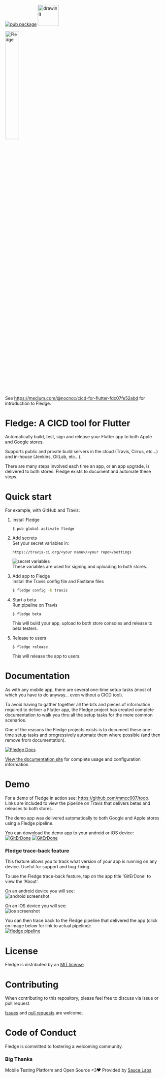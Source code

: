 [![pub package](https://img.shields.io/pub/v/fledge.svg)](https://pub.dartlang.org/packages/fledge)
<a href="https://saucelabs.com"><img src="art/Powered_by_Sauce_Labs_badges_gray.svg" alt="drawing" width="67.5"/></a>

<img src="https://upload.wikimedia.org/wikipedia/commons/1/15/Passarinho-azul-02.png" width="30%" title="Fledge" alt="Fledge">


See https://medium.com/@nocnoc/cicd-for-flutter-fdc07fe52abd for introduction to Fledge.

# Fledge: A CICD tool for Flutter
Automatically build, test, sign and release your Flutter app to both Apple and Google stores. 

Supports public and private build servers in the cloud (Travis, Cirrus, etc...) and in-house (Jenkins, GitLab, etc...).

There are many steps involved each time an app, or an app upgrade, is delivered to both stores. Fledge exists to document and automate these steps.

# Quick start
For example, with GitHub and Travis:

1. Install Fledge  
    ```
    $ pub global activate fledge
    ```

1. Add secrets  
    Set your secret variables in:  
    ```
    https://travis-ci.org/<your name>/<your repo>/settings
    ```
    ![secret variables](art/travis_secret_env.png)  
    These variables are used for signing and uploading to both stores.

1. Add app to Fledge  
    Install the Travis config file and Fastlane files
    ```bash
    $ fledge config -b travis
    ```

1. Start a beta  
    Run pipeline on Travis
    ```
    $ fledge beta
    ```
    This will build your app, upload to both store consoles and release to beta testers.

1. Release to users  
    ```
    $ fledge release
    ```
    This will release the app to users.

# Documentation
As with any mobile app, there are several one-time setup tasks (most of which you have to do anyway… even without a CICD tool).

To avoid having to gather together all the bits and pieces of information required to deliver a Flutter app, the Fledge project has created complete documentation to walk you thru all the setup tasks for the more common scenarios.

One of the reasons the Fledge projects exists is to document these one-time setup tasks and progressively automate them where possible (and then remove from documentation).

[![Fledge Docs](art/fledge_docs.png)](https://mmcc007.github.io/fledge/)

[View the documentation site](https://mmcc007.github.io/fledge/) for complete usage and configuration information.

# Demo
For a demo of Fledge in action see: https://github.com/mmcc007/todo. Links are included to view the pipeline on Travis that delivers betas and releases to both stores.

The demo app was delivered automatically to both Google and Apple stores using a Fledge pipeline.

You can download the demo app to your android or iOS device:  
[![GitErDone](https://play.google.com/intl/en_us/badges/images/badge_new.png)](https://play.google.com/store/apps/details?id=com.orbsoft.todo)
[![GitErDone](https://linkmaker.itunes.apple.com/en-us/badge-lrg.svg?releaseDate=2019-02-15&kind=iossoftware)](https://itunes.apple.com/us/app/giterdone/id1450240301)
 
### Fledge trace-back feature  
This feature allows you to track what version of your app is running on any device. Useful for support and bug-fixing.
 
 To use the Fledge trace-back feature, tap on the app title 'GitErDone' to view the 'About'. 
 
 On an android device you will see:  
 ![android screenshot](./art/android_screenshot.png)
 
 On an iOS device you will see:  
 ![ios screenshot](./art/ios_screenshot.png)
 
 You can then trace back to the Fledge pipeline that delivered the app (click on image below for link to actual pipeline):  
 [![fledge pipeline](./art/fledge_pipeline.png)](https://travis-ci.org/mmcc007/todo/builds/493633473)
 
# License

Fledge is distributed by an [MIT license](https://github.com/mmcc007/fledge/tree/master/LICENSE.txt).

# Contributing

When contributing to this repository, please feel free to discuss via issue or pull request.

[Issues](https://github.com/mmcc007/screenshots/issues) and [pull requests](https://github.com/mmcc007/screenshots/pulls) are welcome.

# Code of Conduct

Fledge is committed to fostering a welcoming community.

### Big Thanks

Mobile Testing Platform and Open Source <3♥ Provided by [Sauce Labs][sauceLabsHomepage]

[sauceLabsHomepage]: https://saucelabs.com